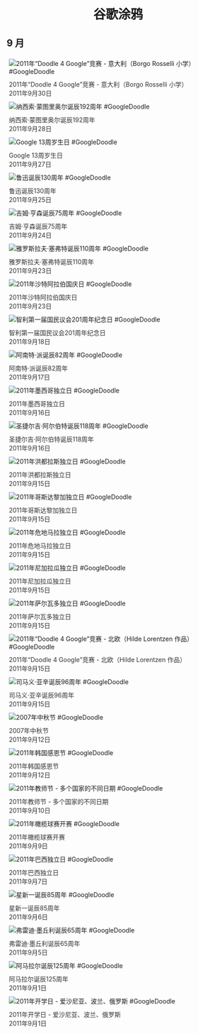 
<h1 align="center"> 谷歌涂鸦 </h1>




## 9 月

<div class="image">


<img src="https://www.google.com/logos/2011/d4g_italy11-hp.jpg" alt="2011年“Doodle 4 Google”竞赛 - 意大利（Borgo Rosselli 小学） #GoogleDoodle" style="margin: 5px"/>
<div class="info" style="font-size: 14px; color:#333333; margin:5px"><div class="title">2011年“Doodle 4 Google”竞赛 - 意大利（Borgo Rosselli 小学）</div><div class="date">2011年9月30日</div></div>

<img src="https:https://lh3.googleusercontent.com/cDWHdMhKLkrXBVXoCnC-7Q1cb8LHrkYXFnvLXGG0Oey1GHGIggbx61Tko4AR0gZkTB_11jORfNPk4dQwkhxglKqw6zywdTUblO8WR8ta6A=s660" alt="纳西索·蒙图里奥尔诞辰192周年 #GoogleDoodle" style="margin: 5px"/>
<div class="info" style="font-size: 14px; color:#333333; margin:5px"><div class="title">纳西索·蒙图里奥尔诞辰192周年</div><div class="date">2011年9月28日</div></div>

<img src="https:https://lh3.googleusercontent.com/8rR_Ni-j9mOv_ldTt5TeUM3NHNWvMYtb--ifa5lmSkdvw7kXDvJUxyLq3byMbSZfcy8HtIkAiOIhO1sLGgT_kDbju0CSWXC7D7fpfrnBrQ=s660" alt="Google 13周岁生日 #GoogleDoodle" style="margin: 5px"/>
<div class="info" style="font-size: 14px; color:#333333; margin:5px"><div class="title">Google 13周岁生日</div><div class="date">2011年9月27日</div></div>

<img src="https:https://lh3.googleusercontent.com/Sipc6sjPRxb6SdZCRfsqOBWgGH7-uMqPcyzgs4zyqGkseCtuf8tIiNViEjdh-DPSWefCbernj0yaQW1VQLtqP9tZ6kYHw0GXjP5XllE=s660" alt="鲁迅诞辰130周年 #GoogleDoodle" style="margin: 5px"/>
<div class="info" style="font-size: 14px; color:#333333; margin:5px"><div class="title">鲁迅诞辰130周年</div><div class="date">2011年9月25日</div></div>

<img src="https:https://lh3.googleusercontent.com/pqnxx2YQrSh6nipofJpY72LRS_fC5u3FAqN8XUo5JN2BHJZXNnaMAAzYoadvuD6peYXB74_M9V_QPJclnZ3fOhbXBtDpTfd0yuVIQC6g=s660" alt="吉姆·亨森诞辰75周年 #GoogleDoodle" style="margin: 5px"/>
<div class="info" style="font-size: 14px; color:#333333; margin:5px"><div class="title">吉姆·亨森诞辰75周年</div><div class="date">2011年9月24日</div></div>

<img src="https:https://lh3.googleusercontent.com/KM4TtwEw2oUoI6LHNTGOFRiAsRFLGIqgDtCMg8z505F2JRJu8p4cO9rLjZimtbg1pPXuiZYzhobapH-u-lO8KFrcfw38Jcv1eQJ3h9Q=s660" alt="雅罗斯拉夫·塞弗特诞辰110周年 #GoogleDoodle" style="margin: 5px"/>
<div class="info" style="font-size: 14px; color:#333333; margin:5px"><div class="title">雅罗斯拉夫·塞弗特诞辰110周年</div><div class="date">2011年9月23日</div></div>

<img src="https:https://lh3.googleusercontent.com/kZwRCKtgnn-Mrb2NUxPY3oyE9OTttAonG776B4CsOSibEtLOTSIiDcAj8rboXuUvxXJdWntwwIgr-MWWVyF3Rcu_PsTAOk9aBKBnzzk=s660" alt="2011年沙特阿拉伯国庆日 #GoogleDoodle" style="margin: 5px"/>
<div class="info" style="font-size: 14px; color:#333333; margin:5px"><div class="title">2011年沙特阿拉伯国庆日</div><div class="date">2011年9月23日</div></div>

<img src="https://www.google.com/logos/2011/Chile_Independence_Day-2011-hp.jpg" alt="智利第一届国民议会201周年纪念日 #GoogleDoodle" style="margin: 5px"/>
<div class="info" style="font-size: 14px; color:#333333; margin:5px"><div class="title">智利第一届国民议会201周年纪念日</div><div class="date">2011年9月18日</div></div>

<img src="https:https://lh3.googleusercontent.com/F4qSnOuA6UaiMC_hKi4GNSwHVDSY0f_Apx13Vi6owr5mLSwxnz3n6jg5jgcUT1jNSuI_kQvsYOXm6vkVLfNRs7WN6akqQPzl7Zu86R5zew=s660" alt="阿南特·派诞辰82周年 #GoogleDoodle" style="margin: 5px"/>
<div class="info" style="font-size: 14px; color:#333333; margin:5px"><div class="title">阿南特·派诞辰82周年</div><div class="date">2011年9月17日</div></div>

<img src="https://www.google.com/logos/2011/Mexico_Independence_Day-2011-hp.jpg" alt="2011年墨西哥独立日 #GoogleDoodle" style="margin: 5px"/>
<div class="info" style="font-size: 14px; color:#333333; margin:5px"><div class="title">2011年墨西哥独立日</div><div class="date">2011年9月16日</div></div>

<img src="https:https://lh3.googleusercontent.com/JdOmjntJTchtZH2swhqqauhJ6K-fZ5_Ufuthk_Dpmz75D5GRweK9XyknN9garC9pIjclL7pLjI8Yj4PTcjwI5hM_-dv6ffREuufNHw=s660" alt="圣捷尔吉·阿尔伯特诞辰118周年 #GoogleDoodle" style="margin: 5px"/>
<div class="info" style="font-size: 14px; color:#333333; margin:5px"><div class="title">圣捷尔吉·阿尔伯特诞辰118周年</div><div class="date">2011年9月16日</div></div>

<img src="https:https://lh3.googleusercontent.com/-3DFDgeVOjPaoTmbwKNOK9zttzOhaQRh-Xa-I7QGnd7yRwKCxqYUoj20ra8u3RXmOGV3HTRPDV05Id70Q0qSLlbbk-Ik5x_GbacBjjA=s660" alt="2011年洪都拉斯独立日 #GoogleDoodle" style="margin: 5px"/>
<div class="info" style="font-size: 14px; color:#333333; margin:5px"><div class="title">2011年洪都拉斯独立日</div><div class="date">2011年9月15日</div></div>

<img src="https:https://lh3.googleusercontent.com/kb9EyFYQ7SXETTB-jLTuuZpwHiw5e7-590OipOZY7UBu6Sf0pXkSmdkj_FknS7IcrbVWI4MplLmKmgZ2EU-RzuX0CqMyULYNbbiBuonu=s660" alt="2011年哥斯达黎加独立日 #GoogleDoodle" style="margin: 5px"/>
<div class="info" style="font-size: 14px; color:#333333; margin:5px"><div class="title">2011年哥斯达黎加独立日</div><div class="date">2011年9月15日</div></div>

<img src="https:https://lh3.googleusercontent.com/cexuIQAkGBMl5ISSREBptyyt7ujp1yHdEI1gpY23TBqkIav5ZvRz09xOEMOsGrIpnuR--eW1scKGc7fLWL6AbKGlm8FUkmkR6eB6Dxdo5g=s660" alt="2011年危地马拉独立日 #GoogleDoodle" style="margin: 5px"/>
<div class="info" style="font-size: 14px; color:#333333; margin:5px"><div class="title">2011年危地马拉独立日</div><div class="date">2011年9月15日</div></div>

<img src="https:https://lh3.googleusercontent.com/SW8pm897W-_1HT7GYSRCY0tQ7Vj72cV3bGs9sD8-TY6--8dbszETlxwfewnvQivFSOUpHag3Sy3QYIqIHTwk6NLemdO7whadr9P_Q7Bb=s660" alt="2011年尼加拉瓜独立日 #GoogleDoodle" style="margin: 5px"/>
<div class="info" style="font-size: 14px; color:#333333; margin:5px"><div class="title">2011年尼加拉瓜独立日</div><div class="date">2011年9月15日</div></div>

<img src="https://www.google.com/logos/2011/El_Salvador_Independence_Day-2011-hp.jpg" alt="2011年萨尔瓦多独立日 #GoogleDoodle" style="margin: 5px"/>
<div class="info" style="font-size: 14px; color:#333333; margin:5px"><div class="title">2011年萨尔瓦多独立日</div><div class="date">2011年9月15日</div></div>

<img src="https:https://lh3.googleusercontent.com/vK5oin_4OjbahcwA7Q8eyV9y4VRQhltlosnlOU342JKWBUmWvrOrikiIDjPn48ho3GnWf4bupqVtIsAFcfg_eslRsekDWO9I9oTwhKI=s660" alt="2011年“Doodle 4 Google”竞赛 - 北欧（Hilde Lorentzen 作品） #GoogleDoodle" style="margin: 5px"/>
<div class="info" style="font-size: 14px; color:#333333; margin:5px"><div class="title">2011年“Doodle 4 Google”竞赛 - 北欧（Hilde Lorentzen 作品）</div><div class="date">2011年9月15日</div></div>

<img src="https:https://lh3.googleusercontent.com/r50F8RcmnhmwOmMtitm__uBDc1I88KwwWs8em5TqTJ0MxARixG-9D7oO6g1R1-1QeLbG_aXKU2bN-VGRYH7rWV_XsoLqRWelLuG7sMQr=s660" alt="司马义·亚辛诞辰96周年 #GoogleDoodle" style="margin: 5px"/>
<div class="info" style="font-size: 14px; color:#333333; margin:5px"><div class="title">司马义·亚辛诞辰96周年</div><div class="date">2011年9月15日</div></div>

<img src="https:https://lh3.googleusercontent.com/fTGHhSqfmNSp0pwIxWCi8te7wsd8UheTss4qvv6OHdg9GSf9-XDKTWx43JiGAloIXbQzLglh5kVjoR2J0oaUXNjghFJVTASbw-k-1Eks=s660" alt="2007年中秋节 #GoogleDoodle" style="margin: 5px"/>
<div class="info" style="font-size: 14px; color:#333333; margin:5px"><div class="title">2007年中秋节</div><div class="date">2011年9月12日</div></div>

<img src="https:https://lh3.googleusercontent.com/e__czzXUioIvoGDjBB3QsaScBEH285frwFNYmKxe-FtSD9WMF2zB5xYeL71hWOw_yoC3Zvoc6ehBdmaDuEeciHf_ewiKocgJGSIOobfH=s660" alt="2011年韩国感恩节 #GoogleDoodle" style="margin: 5px"/>
<div class="info" style="font-size: 14px; color:#333333; margin:5px"><div class="title">2011年韩国感恩节</div><div class="date">2011年9月12日</div></div>

<img src="https:https://lh3.googleusercontent.com/cw-gSS29Kew4FbUDEmDgHo6cWlKnUlh5NSON5hBZg9kBNpYp88-IyXclWmvz75SKB_EPcfySsTtPAxdImT7IamXYD0eyIEuLud4ee0VE=s660" alt="2011年教师节 - 多个国家的不同日期 #GoogleDoodle" style="margin: 5px"/>
<div class="info" style="font-size: 14px; color:#333333; margin:5px"><div class="title">2011年教师节 - 多个国家的不同日期</div><div class="date">2011年9月10日</div></div>

<img src="https:https://lh3.googleusercontent.com/zs6CLlUxfKYL-218wtNgSE5WBAOXeTIbEJyqZfUVXJBjPQCJWeelGpGzjbrFFpwPbF9w4PSgjXMUaOkcxHnjFP9KzQCFup2nmzgXrPRn=s660" alt="2011年橄榄球赛开赛 #GoogleDoodle" style="margin: 5px"/>
<div class="info" style="font-size: 14px; color:#333333; margin:5px"><div class="title">2011年橄榄球赛开赛</div><div class="date">2011年9月9日</div></div>

<img src="https:https://lh3.googleusercontent.com/Yj5S9EXxRDTmKcmZsyaIbxyGS4EjH2nRw2Uf-o9LBIYyU5zgSH_cvu4X5iYvx6L3boDhJg9xqY8xlxs4icTSSNu7cVMgZGAw1Ir2JHEY=s660" alt="2011年巴西独立日 #GoogleDoodle" style="margin: 5px"/>
<div class="info" style="font-size: 14px; color:#333333; margin:5px"><div class="title">2011年巴西独立日</div><div class="date">2011年9月7日</div></div>

<img src="https:https://lh3.googleusercontent.com/D7mjaebHKiRglRJObAYST3sfoK_Yogh31YCEaZGPcAZmOrxksgzFXCAsdN4LYMaNw6snXXNliL9-ZEZSTpLYjALRqnUrfDNik12VI9M=s660" alt="星新一诞辰85周年 #GoogleDoodle" style="margin: 5px"/>
<div class="info" style="font-size: 14px; color:#333333; margin:5px"><div class="title">星新一诞辰85周年</div><div class="date">2011年9月6日</div></div>

<img src="https:https://lh3.googleusercontent.com/c54k9gKr9ud4SsUMaj0ky_PGbF6Xi3_KXV77HjxfnL_U8yKWZfICVDBXvuk8PemLUCWnRe18tPRa91JN9kYhOQ8lbnwbWwQvbof4axU=s660" alt="弗雷迪·墨丘利诞辰65周年 #GoogleDoodle" style="margin: 5px"/>
<div class="info" style="font-size: 14px; color:#333333; margin:5px"><div class="title">弗雷迪·墨丘利诞辰65周年</div><div class="date">2011年9月5日</div></div>

<img src="https:https://lh3.googleusercontent.com/2EcgLKOpVCsULQ9U4dWWqlNG7kwDrUPqVvZYB_P7uCCdXDTMTV22Fb899WeFTtpodzvHhBDESYifn-7l7623Tu0xGb6ZmOBB-KDWq5g8=s660" alt="阿马拉尔诞辰125周年 #GoogleDoodle" style="margin: 5px"/>
<div class="info" style="font-size: 14px; color:#333333; margin:5px"><div class="title">阿马拉尔诞辰125周年</div><div class="date">2011年9月1日</div></div>

<img src="https:https://lh3.googleusercontent.com/EmiyC2Mrv0Dxj5zPGt7lw0OePaEJJNMNp5AeJfx7dIWL5QvJO4aRN_lt9h-VfLCgCIcvjj9wlalIheqoFnH5-5OYabF36ZbsZt9ui3NT=s660" alt="2011年开学日 - 爱沙尼亚、波兰、俄罗斯 #GoogleDoodle" style="margin: 5px"/>
<div class="info" style="font-size: 14px; color:#333333; margin:5px"><div class="title">2011年开学日 - 爱沙尼亚、波兰、俄罗斯</div><div class="date">2011年9月1日</div></div>

</div>








